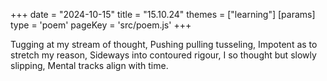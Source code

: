 +++
date = "2024-10-15"
title = "15.10.24"
themes = ["learning"]
[params]
  type = 'poem'
  pageKey = 'src/poem.js'
+++

Tugging at my stream of thought,
Pushing pulling tusseling,
Impotent as to stretch my reason,
Sideways into contoured rigour,
I so thought but slowly slipping,
Mental tracks align with time.
